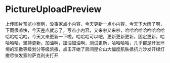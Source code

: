 # PictureUploadPreview
上传图片预览小案例，没事家点小内容，今天更新一点小内容，今天下大雨了啊，下雨很凉快，今天差点就忘了，写点小内容，又来啦又来啦，哈哈哈哈哈哈哈哈哈哈哈哈哈哈，今天又来更新一下啦，哈哈哈可以吧，更新更新更新，固定更新，哈哈哈哈，坚持更新，加油啊，加油加油啊，测试更新，哈哈哈哈，几乎都是开发环境的凯撒等级划分等级凯撒，点击开始了房间昆仑山大幅度肌肤抵抗力沙发开绿灯撒尽快发家的萨克利夫打开